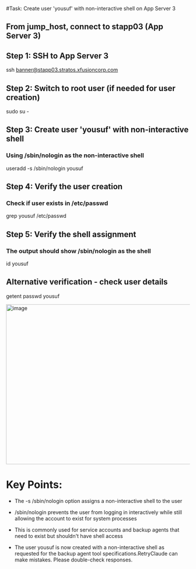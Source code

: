  #Task: Create user 'yousuf' with non-interactive shell on App Server 3
 
## From jump_host, connect to stapp03 (App Server 3)

## Step 1: SSH to App Server 3
ssh banner@stapp03.stratos.xfusioncorp.com

## Step 2: Switch to root user (if needed for user creation)
sudo su -

## Step 3: Create user 'yousuf' with non-interactive shell
### Using /sbin/nologin as the non-interactive shell
useradd -s /sbin/nologin yousuf

## Step 4: Verify the user creation
### Check if user exists in /etc/passwd
grep yousuf /etc/passwd

## Step 5: Verify the shell assignment
### The output should show /sbin/nologin as the shell
id yousuf

## Alternative verification - check user details
getent passwd yousuf

<img width="948" height="438" alt="image" src="https://github.com/user-attachments/assets/a5513407-15d6-4248-83ce-61eeeee18cb6" />

# Key Points:

- The -s /sbin/nologin option assigns a non-interactive shell to the user
- /sbin/nologin prevents the user from logging in interactively while still allowing the account to exist for system processes
- This is commonly used for service accounts and backup agents that need to exist but shouldn't have shell access

- The user yousuf is now created with a non-interactive shell as requested for the backup agent tool specifications.RetryClaude can make mistakes. Please double-check responses.
